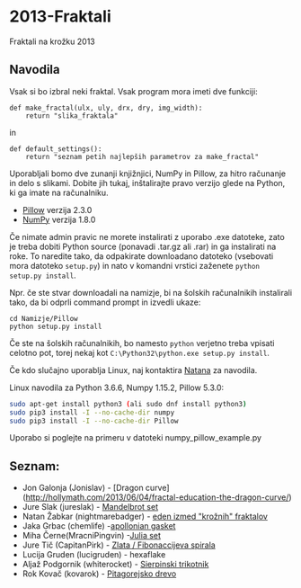 # 2013-Fraktali

Fraktali na krožku 2013

## Navodila

Vsak si bo izbral neki fraktal. Vsak program mora imeti dve funkciji:

    def make_fractal(ulx, uly, drx, dry, img_width):
        return "slika_fraktala"
in

    def default_settings():
        return "seznam petih najlepših parametrov za make_fractal"


Uporabljali bomo dve zunanji knjižnjici, NumPy in Pillow, za hitro računanje in
delo s slikami. Dobite jih tukaj, inštalirajte pravo verzijo glede na Python,
ki ga imate na računalniku.

* [Pillow](https://pypi.python.org/pypi/Pillow/2.3.0#downloads) verzija 2.3.0
* [NumPy](http://www.lfd.uci.edu/~gohlke/pythonlibs/#numpy) verzija 1.8.0

Če nimate admin pravic ne morete instalirati z uporabo .exe datoteke, zato je
treba dobiti Python source (ponavadi .tar.gz ali .rar) in ga instalirati na
roke. To naredite tako, da odpakirate downloadano datoteko (vsebovati mora
datoteko `setup.py`) in nato v komandni vrstici zaženete `python setup.py
install`.

Npr. če ste stvar downloadali na namizje, bi na šolskih računalnikih
instalirali tako, da bi odprli command prompt in izvedli ukaze:

    cd Namizje/Pillow
    python setup.py install

Če ste na šolskih računalnikih, bo namesto `python` verjetno treba vpisati
celotno pot, torej nekaj kot `C:\Python32\python.exe setup.py install`.

Če kdo slučajno uporablja Linux, naj kontaktira
[Natana](mailto:natan.zabkar@gmail.com) za navodila.

Linux navodila za Python 3.6.6, Numpy 1.15.2, Pillow 5.3.0:

```bash
sudo apt-get install python3 (ali sudo dnf install python3)
sudo pip3 install -I --no-cache-dir numpy 
sudo pip3 install -I --no-cache-dir Pillow 
```

Uporabo si poglejte na primeru v datoteki numpy_pillow_example.py

## Seznam:

* Jon Galonja (Jonislav) - [Dragon curve] (http://hollymath.com/2013/06/04/fractal-education-the-dragon-curve/)
* Jure Slak (jureslak) - [Mandelbrot set](http://en.wikipedia.org/wiki/Mandelbrot_set)
* Natan Žabkar (nightmarebadger) - [eden izmed "krožnih"
  fraktalov](https://www.google.si/search?q=circle+fractal&tbm=isch)
* Jaka Grbac (chemlife) -[apollonian gasket](http://en.wikipedia.org/wiki/Apollonian_gasket)
* Miha Černe(MracniPingvin) -[Julia set](http://en.wikipedia.org/wiki/Julia_set)
* Jure Tič (CapitanPirk) - [Zlata / Fibonaccijeva
  spirala](http://en.wikipedia.org/wiki/Golden_spiral)
* Lucija Gruden (lucigruden) - hexaflake
* Aljaž Podgornik (whiterocket) - [Sierpinski trikotnik](http://en.wikipedia.org/wiki/Sierpinski_triangle)
* Rok Kovač (kovarok) - [Pitagorejsko drevo](http://en.wikipedia.org/wiki/Pythagoras_tree_%28fractal%29)
